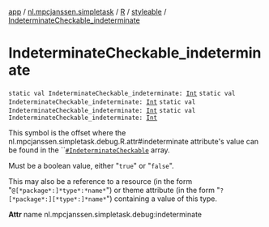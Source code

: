 [app](../../../index.md) / [nl.mpcjanssen.simpletask](../../index.md) / [R](../index.md) / [styleable](index.md) / [IndeterminateCheckable_indeterminate](.)

# IndeterminateCheckable_indeterminate

`static val IndeterminateCheckable_indeterminate: `[`Int`](https://kotlinlang.org/api/latest/jvm/stdlib/kotlin/-int/index.html)
`static val IndeterminateCheckable_indeterminate: `[`Int`](https://kotlinlang.org/api/latest/jvm/stdlib/kotlin/-int/index.html)
`static val IndeterminateCheckable_indeterminate: `[`Int`](https://kotlinlang.org/api/latest/jvm/stdlib/kotlin/-int/index.html)
`static val IndeterminateCheckable_indeterminate: `[`Int`](https://kotlinlang.org/api/latest/jvm/stdlib/kotlin/-int/index.html)

This symbol is the offset where the nl.mpcjanssen.simpletask.debug.R.attr#indeterminate attribute's value can be found in the ``[`#IndeterminateCheckable`](-indeterminate-checkable.md) array.

Must be a boolean value, either "`true`" or "`false`".

This may also be a reference to a resource (in the form "`@[*package*:]*type*:*name*`") or theme attribute (in the form "`?[*package*:][*type*:]*name*`") containing a value of this type.

**Attr**
name nl.mpcjanssen.simpletask.debug:indeterminate

